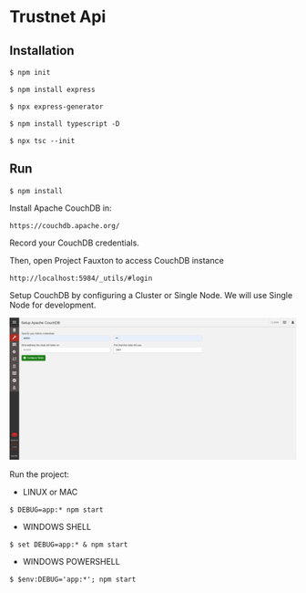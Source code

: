 # Trustnet Api

## Installation

```console
$ npm init
```

```console
$ npm install express
```

```console
$ npx express-generator
```

```console
$ npm install typescript -D
```

```console
$ npx tsc --init
```

## Run

```console
$ npm install
```

Install Apache CouchDB in:

```
https://couchdb.apache.org/
```

Record your CouchDB credentials.

Then, open Project Fauxton to access CouchDB instance

```
http://localhost:5984/_utils/#login
```

Setup CouchDB by configuring a Cluster or Single Node. We will use Single Node for development.

![alt text](./docs/setup-couchdb-singlenode.png)

Run the project:

- LINUX or MAC

```console
$ DEBUG=app:* npm start
```

- WINDOWS SHELL

```console
$ set DEBUG=app:* & npm start
```

- WINDOWS POWERSHELL

```console
$ $env:DEBUG='app:*'; npm start
```
